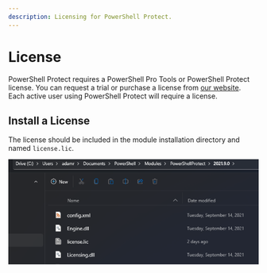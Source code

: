 ```yaml
---
description: Licensing for PowerShell Protect.
---
```


# License

PowerShell Protect requires a PowerShell Pro Tools or PowerShell Protect license. You can request a trial or purchase a license from [our website](https://www.ironmansoftware.com). Each active user using PowerShell Protect will require a license.&#x20;

## Install a License

The license should be included in the module installation directory and named `license.lic`.&#x20;

![](<../../.gitbook/assets/image (82).png>)

